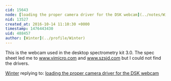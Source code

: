 ```yaml
---
cid: 15643
node: [loading the proper camera driver for the DSK webcam](../notes/Winter/10-06-2016/loading-the-proper-camera-driver-for-the-vimicro-cv0347tlpa)
nid: 13527
created_at: 2016-10-14 11:10:30 +0000
timestamp: 1476443430
uid: 488457
author: [Winter](../profile/Winter)
---
```


This is the webcam used in the desktop spectrometry kit 3.0.  The spec sheet led me to www.vimicro.com and www.szsjd.com but I could not find the drivers.

[Winter](../profile/Winter) replying to: [loading the proper camera driver for the DSK webcam](../notes/Winter/10-06-2016/loading-the-proper-camera-driver-for-the-vimicro-cv0347tlpa)

